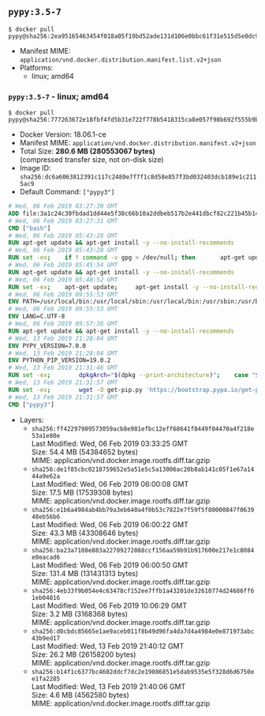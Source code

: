 ## `pypy:3.5-7`

```console
$ docker pull pypy@sha256:2ea95165463454f018a05f19bd52ade131d106e0bbc61f31e515d5e0dc98489b
```

-	Manifest MIME: `application/vnd.docker.distribution.manifest.list.v2+json`
-	Platforms:
	-	linux; amd64

### `pypy:3.5-7` - linux; amd64

```console
$ docker pull pypy@sha256:777263672e18fbf4fd5b31e722f778b5418315ca8e057f98b692f555b9b13e96
```

-	Docker Version: 18.06.1-ce
-	Manifest MIME: `application/vnd.docker.distribution.manifest.v2+json`
-	Total Size: **280.6 MB (280553067 bytes)**  
	(compressed transfer size, not on-disk size)
-	Image ID: `sha256:dc6a6063812391c117c2480e7f7f1c8d58e857f3bd032403dcb189e1c2115ac9`
-	Default Command: `["pypy3"]`

```dockerfile
# Wed, 06 Feb 2019 03:27:30 GMT
ADD file:3a1c24c30fbdad1dd44e5f38c66b10a2ddbeb517b2e441dbcf82c221b45b143b in / 
# Wed, 06 Feb 2019 03:27:31 GMT
CMD ["bash"]
# Wed, 06 Feb 2019 05:43:28 GMT
RUN apt-get update && apt-get install -y --no-install-recommends 		ca-certificates 		curl 		netbase 		wget 	&& rm -rf /var/lib/apt/lists/*
# Wed, 06 Feb 2019 05:43:28 GMT
RUN set -ex; 	if ! command -v gpg > /dev/null; then 		apt-get update; 		apt-get install -y --no-install-recommends 			gnupg 			dirmngr 		; 		rm -rf /var/lib/apt/lists/*; 	fi
# Wed, 06 Feb 2019 05:45:54 GMT
RUN apt-get update && apt-get install -y --no-install-recommends 		bzr 		git 		mercurial 		openssh-client 		subversion 				procps 	&& rm -rf /var/lib/apt/lists/*
# Wed, 06 Feb 2019 05:48:52 GMT
RUN set -ex; 	apt-get update; 	apt-get install -y --no-install-recommends 		autoconf 		automake 		bzip2 		dpkg-dev 		file 		g++ 		gcc 		imagemagick 		libbz2-dev 		libc6-dev 		libcurl4-openssl-dev 		libdb-dev 		libevent-dev 		libffi-dev 		libgdbm-dev 		libgeoip-dev 		libglib2.0-dev 		libjpeg-dev 		libkrb5-dev 		liblzma-dev 		libmagickcore-dev 		libmagickwand-dev 		libncurses5-dev 		libncursesw5-dev 		libpng-dev 		libpq-dev 		libreadline-dev 		libsqlite3-dev 		libssl-dev 		libtool 		libwebp-dev 		libxml2-dev 		libxslt-dev 		libyaml-dev 		make 		patch 		unzip 		xz-utils 		zlib1g-dev 				$( 			if apt-cache show 'default-libmysqlclient-dev' 2>/dev/null | grep -q '^Version:'; then 				echo 'default-libmysqlclient-dev'; 			else 				echo 'libmysqlclient-dev'; 			fi 		) 	; 	rm -rf /var/lib/apt/lists/*
# Wed, 06 Feb 2019 09:55:53 GMT
ENV PATH=/usr/local/bin:/usr/local/sbin:/usr/local/bin:/usr/sbin:/usr/bin:/sbin:/bin
# Wed, 06 Feb 2019 09:55:53 GMT
ENV LANG=C.UTF-8
# Wed, 06 Feb 2019 09:57:38 GMT
RUN apt-get update && apt-get install -y --no-install-recommends 		tcl 		tk 	&& rm -rf /var/lib/apt/lists/*
# Wed, 13 Feb 2019 21:28:04 GMT
ENV PYPY_VERSION=7.0.0
# Wed, 13 Feb 2019 21:28:04 GMT
ENV PYTHON_PIP_VERSION=19.0.2
# Wed, 13 Feb 2019 21:31:46 GMT
RUN set -ex; 		dpkgArch="$(dpkg --print-architecture)"; 	case "${dpkgArch##*-}" in 		amd64) pypyArch='linux64'; sha256='729e3c54325969c98bd3658c6342b9f5987b96bad1d6def04250a08401b54c4b' ;; 		i386) pypyArch='linux32'; sha256='b8db8fbca9621de8ea8cd7184b322f2dddb2f385e8e5a63dfb75bb3fea4b2e3f' ;; 		*) echo >&2 "error: current architecture ($dpkgArch) does not have a corresponding PyPy $PYPY_VERSION binary release"; exit 1 ;; 	esac; 		wget -O pypy.tar.bz2 "https://bitbucket.org/pypy/pypy/downloads/pypy3.5-v${PYPY_VERSION}-${pypyArch}.tar.bz2"; 	echo "$sha256 *pypy.tar.bz2" | sha256sum -c; 	tar -xjC /usr/local --strip-components=1 -f pypy.tar.bz2; 	find /usr/local/lib-python -depth -type d -a \( -name test -o -name tests \) -exec rm -rf '{}' +; 	rm pypy.tar.bz2; 		pypy3 --version
# Wed, 13 Feb 2019 21:31:57 GMT
RUN set -ex; 		wget -O get-pip.py 'https://bootstrap.pypa.io/get-pip.py'; 		pypy3 get-pip.py 		--disable-pip-version-check 		--no-cache-dir 		"pip==$PYTHON_PIP_VERSION" 	; 	pip --version; 		rm -f get-pip.py
# Wed, 13 Feb 2019 21:31:57 GMT
CMD ["pypy3"]
```

-	Layers:
	-	`sha256:ff42297909573059acb8e981efbc12eff68641f8449f04470a4f218e53a1e80e`  
		Last Modified: Wed, 06 Feb 2019 03:33:25 GMT  
		Size: 54.4 MB (54384652 bytes)  
		MIME: application/vnd.docker.image.rootfs.diff.tar.gzip
	-	`sha256:de1f85cbc0218759652e5a51e5c5a13006ac20b8ab141c05f1e67a1444a9e62a`  
		Last Modified: Wed, 06 Feb 2019 06:00:08 GMT  
		Size: 17.5 MB (17539308 bytes)  
		MIME: application/vnd.docker.image.rootfs.diff.tar.gzip
	-	`sha256:e1b6a4984ab4bb79a3eb640a4f0b53c7822e7f59f5f80000847f063948eb56b6`  
		Last Modified: Wed, 06 Feb 2019 06:00:22 GMT  
		Size: 43.3 MB (43308646 bytes)  
		MIME: application/vnd.docker.image.rootfs.diff.tar.gzip
	-	`sha256:ba23a7108e883a22709272088ccf156aa59b91b917600e217e1c8084e0eacad6`  
		Last Modified: Wed, 06 Feb 2019 06:00:50 GMT  
		Size: 131.4 MB (131431313 bytes)  
		MIME: application/vnd.docker.image.rootfs.diff.tar.gzip
	-	`sha256:4eb33f9b054e4c63478cf152ee7ffb1a43201de32610774d24686ff61eb04816`  
		Last Modified: Wed, 06 Feb 2019 10:06:29 GMT  
		Size: 3.2 MB (3168368 bytes)  
		MIME: application/vnd.docker.image.rootfs.diff.tar.gzip
	-	`sha256:d0cbdc85665e1ae9aceb011f8b49d96fa4da7d4a4984e0e871973abc43b9ed17`  
		Last Modified: Wed, 13 Feb 2019 21:40:12 GMT  
		Size: 26.2 MB (26158200 bytes)  
		MIME: application/vnd.docker.image.rootfs.diff.tar.gzip
	-	`sha256:b14f1c6377bc4602ddcf7dc2e19086851e5dab9535e5f328d6d6750ee1fa2285`  
		Last Modified: Wed, 13 Feb 2019 21:40:06 GMT  
		Size: 4.6 MB (4562580 bytes)  
		MIME: application/vnd.docker.image.rootfs.diff.tar.gzip
